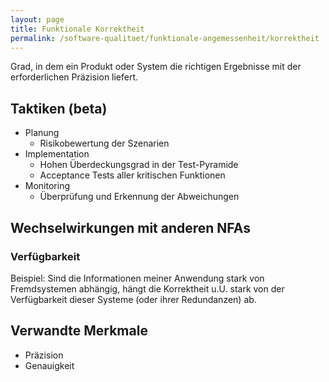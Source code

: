 ```yaml
---
layout: page
title: Funktionale Korrektheit
permalink: /software-qualitaet/funktionale-angemessenheit/korrektheit
---
```


Grad, in dem ein Produkt oder System die richtigen Ergebnisse mit der erforderlichen Präzision liefert.

## Taktiken (beta)

* Planung
  * Risikobewertung der Szenarien
* Implementation
  * Hohen Überdeckungsgrad in der Test-Pyramide
  * Acceptance Tests aller kritischen Funktionen
* Monitoring
  * Überprüfung und Erkennung der Abweichungen

## Wechselwirkungen mit anderen NFAs

### Verfügbarkeit

Beispiel:
Sind die Informationen meiner Anwendung stark von Fremdsystemen abhängig, hängt die Korrektheit u.U. stark von der Verfügbarkeit dieser Systeme (oder ihrer Redundanzen) ab.

## Verwandte Merkmale

* Präzision
* Genauigkeit